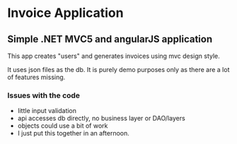 Invoice Application
===================

Simple .NET MVC5 and angularJS application
------------------------------------------

This app creates "users" and generates invoices using mvc design style. 

It uses json files as the db.  It is purely demo purposes only as there are a lot of 
features missing.


### Issues with the code

* little input validation 
* api accesses db directly, no business layer or DAO/layers
* objects could use a bit of work
* I just put this together in an afternoon.

